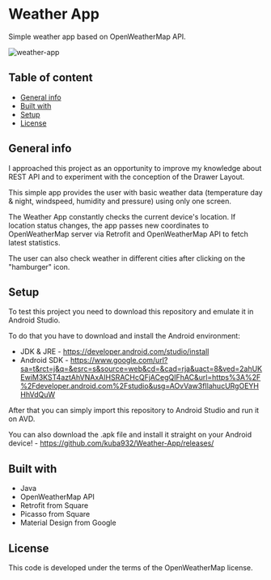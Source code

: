 # Weather App
Simple weather app based on OpenWeatherMap API.

![weather-app](https://i.imgur.com/A6DsHH0.png)

## Table of content
* [General info](#general-info)
* [Built with](#built-with)
* [Setup](#setup)
* [License](#license)

## General info
I approached this project as an opportunity to improve my knowledge about REST API and to experiment with the conception of the Drawer Layout.

This simple app provides the user with basic weather data (temperature day & night, windspeed, humidity and pressure) using only one screen.

The Weather App constantly checks the current device's location. If location status changes, the app passes new coordinates to OpenWeatherMap server via Retrofit and OpenWeatherMap API to fetch latest statistics.

The user can also check weather in different cities after clicking on the "hamburger" icon.

## Setup
To test this project you need to download this repository and emulate it in Android Studio.

To do that you have to download and install the Android environment:
* JDK & JRE - https://developer.android.com/studio/install
* Android SDK - https://www.google.com/url?sa=t&rct=j&q=&esrc=s&source=web&cd=&cad=rja&uact=8&ved=2ahUKEwiM3KST4aztAhVNAxAIHSRACHcQFjACegQIFhAC&url=https%3A%2F%2Fdeveloper.android.com%2Fstudio&usg=AOvVaw3fIlahucURgOEYHHhVdQuW

After that you can simply import this repository to Android Studio and run it on AVD.

You can also download the .apk file and install it straight on your Android device! - https://github.com/kuba932/Weather-App/releases/

## Built with
 * Java
 * OpenWeatherMap API
 * Retrofit from Square
 * Picasso from Square
 * Material Design from Google

## License
This code is developed under the terms of the OpenWeatherMap license.
